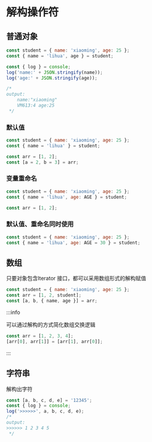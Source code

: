 # 解构操作符

## 普通对象

```js
const student = { name: 'xiaoming', age: 25 };
const { name = 'lihua', age } = student;

const { log } = console;
log('name:' + JSON.stringify(name));
log('age:' + JSON.stringify(age));

/*
output:
    name:"xiaoming"
    VM613:4 age:25
 */
```

### 默认值

```js
const student = { name: 'xiaoming', age: 25 };
const { name = 'lihua' } = student;

const arr = [1, 2];
const [a = 2, b = 3] = arr;
```

### 变量重命名

```js
const student = { name: 'xiaoming', age: 25 };
const { name = 'lihua', age: AGE } = student;

const arr = [1, 2];
```

### 默认值、重命名同时使用

```js
const student = { name: 'xiaoming', age: 25 };
const { name = 'lihua', age: AGE = 30 } = student;
```

## 数组

只要对象包含Iterator 接口，都可以采用数组形式的解构赋值

```js
const student = { name: 'xiaoming', age: 25 };
const arr = [1, 2, student];
const [a, b, { name, age }] = arr;
```

:::info

可以通过解构的方式简化数组交换逻辑

```js
const arr = [1, 2, 3, 4];
[arr[0], arr[1]] = [arr[1], arr[0]];
```

:::

## 字符串

解构出字符

```js
const [a, b, c, d, e] = '12345';
const { log } = console;
log('>>>>>>', a, b, c, d, e);
/*
output:
>>>>>> 1 2 3 4 5
 */
```
